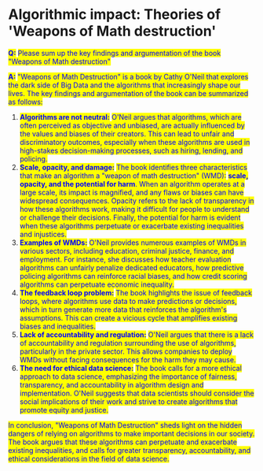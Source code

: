 # Algorithmic impact: Theories of 'Weapons of Math destruction'

<mark style="color:blue;">**Q:**</mark> <mark style="color:blue;"></mark><mark style="color:blue;">Please sum up the key findings and argumentation of the book "Weapons of Math destruction"</mark>

<mark style="color:blue;">**A:**</mark> <mark style="color:blue;"></mark><mark style="color:blue;">"Weapons of Math Destruction" is a book by Cathy O'Neil that explores the dark side of Big Data and the algorithms that increasingly shape our lives. The key findings and argumentation of the book can be summarized as follows:</mark>

1. <mark style="color:blue;">**Algorithms are not neutral:**</mark> <mark style="color:blue;"></mark><mark style="color:blue;">O'Neil argues that algorithms, which are often perceived as objective and unbiased, are actually influenced by the values and biases of their creators. This can lead to unfair and discriminatory outcomes, especially when these algorithms are used in high-stakes decision-making processes, such as hiring, lending, and policing.</mark>
2. <mark style="color:blue;">**Scale, opacity, and damage:**</mark> <mark style="color:blue;"></mark><mark style="color:blue;">The book identifies three characteristics that make an algorithm a "weapon of math destruction" (WMD):</mark> <mark style="color:blue;"></mark><mark style="color:blue;">**scale, opacity, and the potential for harm**</mark><mark style="color:blue;">. When an algorithm operates at a large scale, its impact is magnified, and any flaws or biases can have widespread consequences. Opacity refers to the lack of transparency in how these algorithms work, making it difficult for people to understand or challenge their decisions. Finally, the potential for harm is evident when these algorithms perpetuate or exacerbate existing inequalities and injustices.</mark>
3. <mark style="color:blue;">**Examples of WMDs:**</mark> <mark style="color:blue;"></mark><mark style="color:blue;">O'Neil provides numerous examples of WMDs in various sectors, including education, criminal justice, finance, and employment. For instance, she discusses how teacher evaluation algorithms can unfairly penalize dedicated educators, how predictive policing algorithms can reinforce racial biases, and how credit scoring algorithms can perpetuate economic inequality.</mark>
4. <mark style="color:blue;">**The feedback loop problem:**</mark> <mark style="color:blue;"></mark><mark style="color:blue;">The book highlights the issue of feedback loops, where algorithms use data to make predictions or decisions, which in turn generate more data that reinforces the algorithm's assumptions. This can create a vicious cycle that amplifies existing biases and inequalities.</mark>
5. <mark style="color:blue;">**Lack of accountability and regulation:**</mark> <mark style="color:blue;"></mark><mark style="color:blue;">O'Neil argues that there is a lack of accountability and regulation surrounding the use of algorithms, particularly in the private sector. This allows companies to deploy WMDs without facing consequences for the harm they may cause.</mark>
6. <mark style="color:blue;">**The need for ethical data science:**</mark> <mark style="color:blue;"></mark><mark style="color:blue;">The book calls for a more ethical approach to data science, emphasizing the importance of fairness, transparency, and accountability in algorithm design and implementation. O'Neil suggests that data scientists should consider the social implications of their work and strive to create algorithms that promote equity and justice.</mark>

<mark style="color:blue;">In conclusion, "Weapons of Math Destruction" sheds light on the hidden dangers of relying on algorithms to make important decisions in our society. The book argues that these algorithms can perpetuate and exacerbate existing inequalities, and calls for greater transparency, accountability, and ethical considerations in the field of data science.</mark>
